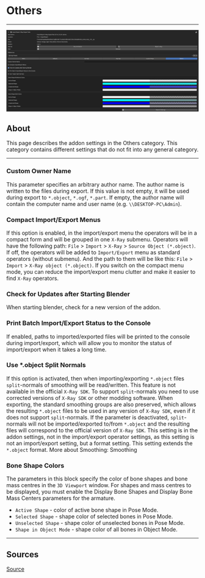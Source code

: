 # Others

___

![formats centered](images/Others.png)

## About

This page describes the addon settings in the Others category. This category contains different settings that do not fit into any general category.

___

### Custom Owner Name

This parameter specifies an arbitrary author name. The author name is written to the files during export. If this value is not empty, it will be used during export to `*.object`, `*.ogf`, `*.part`. If empty, the author name will contain the computer name and user name (e.g. `\\DESKTOP-PC\Admin`).

### Compact Import/Export Menus

If this option is enabled, in the import/export menu the operators will be in a compact form and will be grouped in one `X-Ray` submenu. Operators will have the following path: `File` > `Import` > `X-Ray` > `Source Object (*.object)`. If off, the operators will be added to `Import/Export` menu as standard operators (without submenu). And the path to them will be like this: `File` > `Import` > `X-Ray object (*.object)`. If you switch on the compact menu mode, you can reduce the import/export menu clutter and make it easier to find `X-Ray` operators.

### Check for Updates after Starting Blender

When starting blender, check for a new version of the addon.

### Print Batch Import/Export Status to the Console

If enabled, paths to imported/exported files will be printed to the console during import/export, which will allow you to monitor the status of import/export when it takes a long time.

### Use *.object Split Normals

If this option is activated, then when importing/exporting `*.object` files `split`-normals of smoothing will be read/written. This feature is not available in the official `X-Ray SDK`. To support `split`-normals you need to use corrected versions of `X-Ray SDK` or other modding software. When exporting, the standard smoothing groups are also preserved, which allows the resulting `*.object` files to be used in any version of `X-Ray SDK`, even if it does not support `split`-normals. If the parameter is deactivated, `split`-normals will not be imported/exported to/from `*.object` and the resulting files will correspond to the official version of `X-Ray SDK`. This setting is in the addon settings, not in the import/export operator settings, as this setting is not an import/export setting, but a format setting. This setting extends the `*.object` format. More about Smoothing: Smoothing

### Bone Shape Colors

The parameters in this block specify the color of bone shapes and bone mass centres in the `3D Viewport` window. For shapes and mass centres to be displayed, you must enable the Display Bone Shapes and Display Bone Mass Centers parameters for the armature.

- `Active Shape` - color of active bone shape in Pose Mode.
- `Selected Shape` - shape color of selected bones in Pose Mode.
- `Unselected Shape` - shape color of unselected bones in Pose Mode.
- `Shape in Object Mode` - shape color of all bones in Object Mode.

___

## Sources

[Source](https://github.com/PavelBlend/blender-xray/wiki/Preferences-Others)
